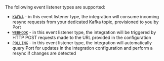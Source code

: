 The following event listener types are supported:

- [`KAFKA`](./event-listener.md#kafka) - in this event listener type, the integration will consume incoming resync requests from your dedicated Kafka topic, provisioned to you by Port
- [`WEBHOOK`](./event-listener.md#webhook) - in this event listener type, the integration will be triggered by HTTP POST requests made to the URL provided in the configuration
- [`POLLING`](./event-listener.md#polling) - in this event listener type, the integration will automatically query Port for updates in the integration configuration and perform a resync if changes are detected
